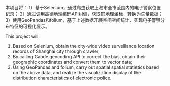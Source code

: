 本项目将：
1）基于Selenium，通过爬虫获取上海市全市范围内的电子警察位置记录；
2）通过调用高德地理编码API纠偏，获取其地理坐标，转换为矢量数据；
3）使用GeoPandas和folium，基于上述数据开展空间空间统计，实现电子警察分布特征的可视化显示。

This project will:
1) Based on Selenium, obtain the city-wide video surveillance location records of Shanghai city through crawler;
2) By calling Gaode geocoding API to correct the bias, obtain their geographic coordinates and convert them to vector data;
3) Using GeoPandas and folium, carry out spatial spatial statistics based on the above data, and realize the visualization display of the distribution characteristics of electronic police.
